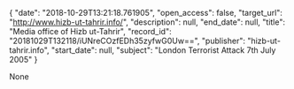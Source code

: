 {
  "date": "2018-10-29T13:21:18.761905", 
  "open_access": false, 
  "target_url": "http://www.hizb-ut-tahrir.info/", 
  "description": null, 
  "end_date": null, 
  "title": "Media office of Hizb ut-Tahrir", 
  "record_id": "20181029T132118/iUNreCOzfEDh35zyfwG0Uw==", 
  "publisher": "hizb-ut-tahrir.info", 
  "start_date": null, 
  "subject": "London Terrorist Attack 7th July 2005"
}

None